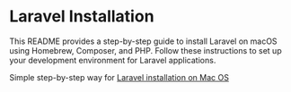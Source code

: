 # Laravel Installation

This README provides a step-by-step guide to install Laravel on macOS using Homebrew, Composer, and PHP. Follow these instructions to set up your development environment for Laravel applications.


Simple step-by-step way for [Laravel installation on Mac OS](https://pop-corn-code.github.io/Laravel-setup/laravel_installation_macOS.md)
